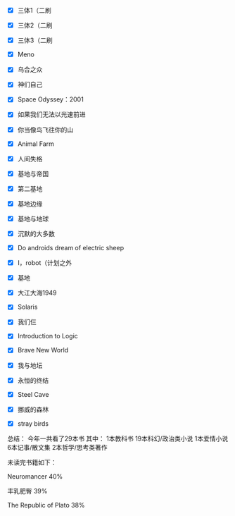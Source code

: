 - [x] 三体1（二刷

- [x] 三体2（二刷

- [x] 三体3（二刷

- [x] Meno

- [x] 乌合之众

- [x] 神们自己

- [x] Space Odyssey：2001

- [x] 如果我们无法以光速前进

- [x] 你当像鸟飞往你的山

- [x] Animal Farm

- [x] 人间失格

- [x] 基地与帝国

- [x] 第二基地

- [x] 基地边缘

- [x] 基地与地球

- [x] 沉默的大多数

- [x] Do androids dream of electric sheep

- [x] I，robot（计划之外

- [x] 基地

- [x] 大江大海1949

- [x] Solaris

- [x] 我们仨

- [x] Introduction to Logic

- [x] Brave New World

- [x] 我与地坛
      
- [x] 永恒的终结

- [x] Steel Cave

- [x] 挪威的森林

- [x] stray birds

总结：
今年一共看了29本书
其中：
1本教科书
19本科幻/政治类小说
1本爱情小说
6本记事/散文集
2本哲学/思考类著作


未读完书籍如下：

Neuromancer 40%

丰乳肥臀 39%

The Republic of Plato 38%